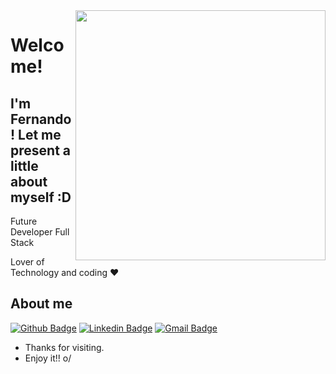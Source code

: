 <img align="right" width="400" height="400" src="https://media.giphy.com/media/Wj7lNjMNDxSmc/giphy.gif">


# Welcome!
## I'm Fernando! Let me present a little about myself :D

Future Developer Full Stack

Lover of Technology and coding :heart:



## About me 

[![Github Badge](https://img.shields.io/badge/-Github-000?style=flat-square&logo=Github&logoColor=white&link=https://github.com/Lucasdfg07)](https://github.com/MirandaFernando)
[![Linkedin Badge](https://img.shields.io/badge/-LinkedIn-blue?style=flat-square&logo=Linkedin&logoColor=white&link=https://www.linkedin.com/in/lucas-siqueira-167362148/)](https://www.linkedin.com/in/fernando-m-aba968131/)
[![Gmail Badge](https://img.shields.io/badge/-Gmail-c14438?style=flat-square&logo=Gmail&logoColor=white&link=mailto:Lucassiqueirafernandes07@gmail.com)](mailto:fernandomirandaxd@gmail.com)


- Thanks for visiting. 
- Enjoy it!! o/
